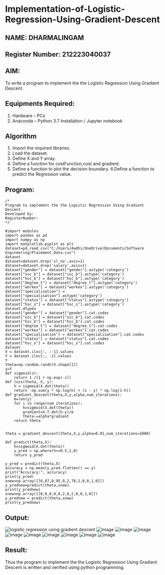 # Implementation-of-Logistic-Regression-Using-Gradient-Descent
## NAME: DHARMALINGAM
## Register Number: 212223040037
## AIM:
To write a program to implement the the Logistic Regression Using Gradient Descent.

## Equipments Required:
1. Hardware – PCs
2. Anaconda – Python 3.7 Installation / Jupyter notebook

## Algorithm
1. Import the required libraries.
2. Load the dataset.
3. Define X and Y array.
4. Define a function for costFunction,cost and gradient.
5. Define a function to plot the decision boundary. 6.Define a function to predict the 
   Regression value.

## Program:
```
/*
Program to implement the the Logistic Regression Using Gradient Descent.
Developed by: 
RegisterNumber:  
*/
```
```
#import modules
import pandas as pd
import numpy as np
import matplotlib.pyplot as plt
dataset=pd.read_csv("C:/Users/Aadhi/OneDrive/Documents/Software Engineering/Placement_Data.csv")
dataset
dataset=dataset.drop('sl_no',axis=1)
dataset=dataset.drop('salary',axis=1)
dataset["gender"] = dataset["gender"].astype('category')
dataset["ssc_b"] = dataset["ssc_b"].astype('category')
dataset["hsc_b"] = dataset["hsc_b"].astype('category')
dataset["degree_t"] = dataset["degree_t"].astype('category')
dataset["workex"] = dataset["workex"].astype('category')
dataset["specialisation"] = dataset["specialisation"].astype('category')
dataset["status"] = dataset["status"].astype('category')
dataset["hsc_s"] = dataset["hsc_s"].astype('category')
dataset.dtypes 
dataset["gender"] = dataset["gender"].cat.codes
dataset["ssc_b"] = dataset["ssc_b"].cat.codes
dataset["hsc_b"] = dataset["hsc_b"].cat.codes
dataset["degree_t"] = dataset["degree_t"].cat.codes
dataset["workex"] = dataset["workex"].cat.codes
dataset["specialisation"] = dataset["specialisation"].cat.codes
dataset["status"] = dataset["status"].cat.codes
dataset["hsc_s"] = dataset["hsc_s"].cat.codes
dataset
X = dataset.iloc[:, :-1].values
Y = dataset.iloc[:, -1].values
Y
theta=np.random.randn(X.shape[1])
y=Y
def sigmoid(z):
    return 1 /(1 + np.exp(-z))
def loss(theta, X, y):
    h = sigmoid(X.dot(theta))
    return -np.sum(y * np.log(h) + (1 - y) * np.log(1-h))
def gradient_descent(theta,X,y,alpha,num_iterations):
    m=len(y)
    for i in range(num_iterations):
        h=sigmoid(X.dot(theta))
        gradient=X.T.dot(h-y)/m
        theta-=alpha*gradient
    return theta


theta = gradient_descent(theta,X,y,alpha=0.01,num_iterations=1000)

def predict(theta,X):
    h=sigmoid(X.dot(theta))
    y_pred = np.where(h>=0.5,1,0)
    return y_pred

y_pred = predict(theta,X)
accuracy = np.mean(y_pred.flatten() == y)
print("Accuracy:", accuracy)
print(y_pred)
xnew=np.array([[0,87,0,95,0,2,78,2,0,0,1,0]])
y_prednew=predict(theta,xnew)
print(y_prednew)
xnew=np.array([[0,0,0,0,0,2,8,2,0,0,1,0]])
y_prednew = predict(theta,xnew)
print(y_prednew)
```
## Output:
![logistic regression using gradient descent](sam.png)
![image](https://github.com/Dharma23012432/-Implementation-of-Logistic-Regression-Using-Gradient-Descent/assets/152275002/ad9f2b5f-5d02-4f77-b27c-a51b4a91d632)
![image](https://github.com/Dharma23012432/-Implementation-of-Logistic-Regression-Using-Gradient-Descent/assets/152275002/73b7b058-c8e1-49aa-a7cf-f8f0a6748080)
![image](https://github.com/Dharma23012432/-Implementation-of-Logistic-Regression-Using-Gradient-Descent/assets/152275002/7a1cd83b-808e-415c-abde-f79f960b18a8)
![image](https://github.com/Dharma23012432/-Implementation-of-Logistic-Regression-Using-Gradient-Descent/assets/152275002/3b182d10-6cf8-41d0-b9c3-443410e1121c)
![image](https://github.com/Dharma23012432/-Implementation-of-Logistic-Regression-Using-Gradient-Descent/assets/152275002/72737424-6f8c-4cbd-9bda-1755b29f401e)
![image](https://github.com/Dharma23012432/-Implementation-of-Logistic-Regression-Using-Gradient-Descent/assets/152275002/148d66e4-f060-4a84-a084-24aaa5b722f4)
![image](https://github.com/Dharma23012432/-Implementation-of-Logistic-Regression-Using-Gradient-Descent/assets/152275002/645f0175-43b6-4ddf-9742-f4120195bea4)
![image](https://github.com/Dharma23012432/-Implementation-of-Logistic-Regression-Using-Gradient-Descent/assets/152275002/7e94b250-31c5-4d48-b834-2acb856963c2)
![image](https://github.com/Dharma23012432/-Implementation-of-Logistic-Regression-Using-Gradient-Descent/assets/152275002/f027197d-dd04-415c-8019-86af433f7e34)


## Result:
Thus the program to implement the the Logistic Regression Using Gradient Descent is written and verified using python programming.

